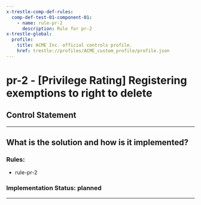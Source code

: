 ```yaml
---
x-trestle-comp-def-rules:
  comp-def-test-01-component-01:
    - name: rule-pr-2
      description: Rule for pr-2
x-trestle-global:
  profile:
    title: ACME Inc. official controls profile.
    href: trestle://profiles/ACME_custom_profile/profile.json
---
```


# pr-2 - \[Privilege Rating\] Registering exemptions to right to delete

## Control Statement

______________________________________________________________________

## What is the solution and how is it implemented?

<!-- For implementation status enter one of: implemented, partial, planned, alternative, not-applicable -->

<!-- Note that the list of rules under ### Rules: is read-only and changes will not be captured after assembly to JSON -->

<!-- Add control implementation description here for control: pr-2 -->

### Rules:

  - rule-pr-2

### Implementation Status: planned

______________________________________________________________________
